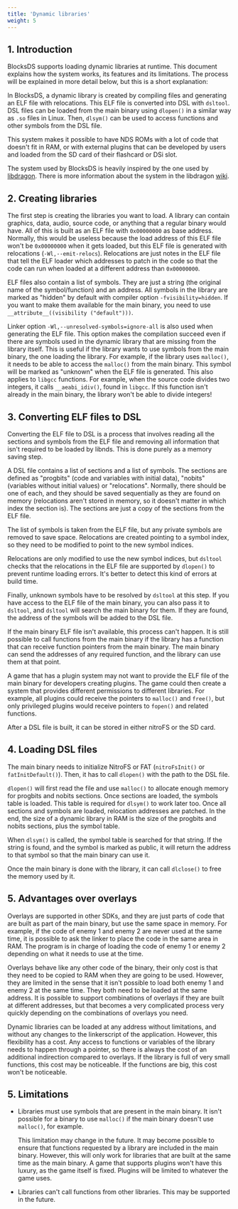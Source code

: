 ```yaml
---
title: 'Dynamic libraries'
weight: 5
---
```


## 1. Introduction

BlocksDS supports loading dynamic libraries at runtime. This document explains
how the system works, its features and its limitations. The process will be
explained in more detail below, but this is a short explanation:

In BlocksDS, a dynamic library is created by compiling files and generating an
ELF file with relocations. This ELF file is converted into DSL with `dsltool`.
DSL files can be loaded from the main binary using `dlopen()` in a similar way
as `.so` files in Linux. Then, `dlsym()` can be used to access functions and
other symbols from the DSL file.

This system makes it possible to have NDS ROMs with a lot of code that doesn't
fit in RAM, or with external plugins that can be developed by users and loaded
from the SD card of their flashcard or DSi slot.

The system used by BlocksDS is heavily inspired by the one used by
[libdragon](https://github.com/DragonMinded/libdragon/). There is more
information about the system in the libdragon
[wiki](https://github.com/DragonMinded/libdragon/wiki/DSO-(dynamic-libraries)).

## 2. Creating libraries

The first step is creating the libraries you want to load. A library can contain
graphics, data, audio, source code, or anything that a regular binary would
have. All of this is built as an ELF file with `0x00000000` as base address.
Normally, this would be useless because the load address of this ELF file won't
be `0x00000000` when it gets loaded, but this ELF file is generated with
relocations (`-Wl,--emit-relocs`). Relocations are just notes in the ELF file
that tell the ELF loader which addresses to patch in the code so that the code
can run when loaded at a different address than `0x00000000`.

ELF files also contain a list of symbols. They are just a string (the original
name of the symbol/function) and an address. All symbols in the library are
marked as "hidden" by default with compiler option `-fvisibility=hidden`. If you
want to make them available for the main binary, you need to use
`__attribute__((visibility ("default")))`.

Linker option `-Wl,--unresolved-symbols=ignore-all` is also used when generating
the ELF file. This option makes the compilation succeed even if there are
symbols used in the dynamic library that are missing from the library itself.
This is useful if the library wants to use symbols from the main binary, the one
loading the library. For example, if the library uses `malloc()`, it needs to be
able to access the `malloc()` from the main binary. This symbol will be marked
as "unknown" when the ELF file is generated. This also applies to `libgcc`
functions. For example, when the source code divides two integers, it calls
`__aeabi_idiv()`, found in `libgcc`. If this function isn't already in the main
binary, the library won't be able to divide integers!

## 3. Converting ELF files to DSL

Converting the ELF file to DSL is a process that involves reading all the
sections and symbols from the ELF file and removing all information that isn't
required to be loaded by libnds. This is done purely as a memory saving step.

A DSL file contains a list of sections and a list of symbols. The sections are
defined as "progbits" (code and variables with initial data), "nobits"
(variables without initial values) or "relocations". Normally, there should be
one of each, and they should be saved sequentially as they are found on memory
(relocations aren't stored in memory, so it doesn't matter in which index the
section is). The sections are just a copy of the sections from the ELF file.

The list of symbols is taken from the ELF file, but any private symbols are
removed to save space. Relocations are created pointing to a symbol index, so
they need to be modified to point to the new symbol indices.

Relocations are only modified to use the new symbol indices, but `dsltool`
checks that the relocations in the ELF file are supported by `dlopen()` to
prevent runtime loading errors. It's better to detect this kind of errors at
build time.

Finally, unknown symbols have to be resolved by `dsltool` at this step. If you
have access to the ELF file of the main binary, you can also pass it to
`dsltool`, and `dsltool` will search the main binary for them. If they are
found, the address of the symbols will be added to the DSL file.

If the main binary ELF file isn't available, this process can't happen. It is
still possible to call functions from the main binary if the library has a
function that can receive function pointers from the main binary. The main
binary can send the addresses of any required function, and the library can use
them at that point.

A game that has a plugin system may not want to provide the ELF file of the main
binary for developers creating plugins. The game could then create a system that
provides different permissions to different libraries. For example, all plugins
could receive the pointers to `malloc()` and `free()`, but only privileged
plugins would receive pointers to `fopen()` and related functions.

After a DSL file is built, it can be stored in either nitroFS or the SD card.

## 4. Loading DSL files

The main binary needs to initialize NitroFS or FAT (`nitroFsInit()` or
`fatInitDefault()`). Then, it has to call `dlopen()` with the path to the DSL
file.

`dlopen()` will first read the file and use `malloc()` to allocate enough memory
for progbits and nobits sections. Once sections are loaded, the symbols table is
loaded. This table is required for `dlsym()` to work later too. Once all
sections and symbols are loaded, relocation addresses are patched. In the end,
the size of a dynamic library in RAM is the size of the progbits and nobits
sections, plus the symbol table.

When `dlsym()` is called, the symbol table is searched for that string. If the
string is found, and the symbol is marked as public, it will return the address
to that symbol so that the main binary can use it.

Once the main binary is done with the library, it can call `dlclose()` to free
the memory used by it.

## 5. Advantages over overlays

Overlays are supported in other SDKs, and they are just parts of code that are
built as part of the main binary, but use the same space in memory. For example,
if the code of enemy 1 and enemy 2 are never used at the same time, it is
possible to ask the linker to place the code in the same area in RAM. The
program is in charge of loading the code of enemy 1 or enemy 2 depending on what
it needs to use at the time.

Overlays behave like any other code of the binary, their only cost is that they
need to be copied to RAM when they are going to be used. However, they are
limited in the sense that it isn't possible to load both enemy 1 and enemy 2
at the same time. They both need to be loaded at the same address. It is
possible to support combinations of overlays if they are built at different
addresses, but that becomes a very complicated process very quickly depending on
the combinations of overlays you need.

Dynamic libraries can be loaded at any address without limitations, and without
any changes to the linkerscript of the application. However, this flexibility
has a cost. Any access to functions or variables of the library needs to happen
through a pointer, so there is always the cost of an additional indirection
compared to overlays. If the library is full of very small functions, this cost
may be noticeable. If the functions are big, this cost won't be noticeable.

## 5. Limitations

- Libraries must use symbols that are present in the main binary. It isn't
  possible for a binary to use `malloc()` if the main binary doesn't use
  `malloc()`, for example.

  This limitation may change in the future. It may become possible to ensure
  that functions requested by a library are included in the main binary.
  However, this will only work for libraries that are built at the same time as
  the main binary. A game that supports plugins won't have this luxury, as the
  game itself is fixed. Plugins will be limited to whatever the game uses.

- Libraries can't call functions from other libraries. This may be supported in
  the future.
